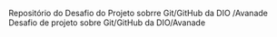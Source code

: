 Repositório do Desafio do Projeto sobrre Git/GitHub da DIO /Avanade
Desafio de projeto sobre Git/GitHub da DIO/Avanade

